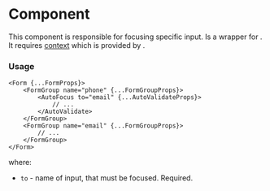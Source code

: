 # <AutoFocus /> Component
This component is responsible for focusing specific input. Is a wrapper for [<AutoValidate />](./AutoValidate.md).
It requires [context](../src/FormGroup/FormGroupContext.ts) which is provided by [<FormGroup />](./FormGroup.md).

### Usage

```tsx
<Form {...FormProps}>
    <FormGroup name="phone" {...FormGroupProps}>
        <AutoFocus to="email" {...AutoValidateProps}>
            // ...
        </AutoValidate>
    </FormGroup>
    <FormGroup name="email" {...FormGroupProps}>
        // ...
    </FormGroup>
</Form>
```

where:
- `to` - name of input, that must be focused. Required.
